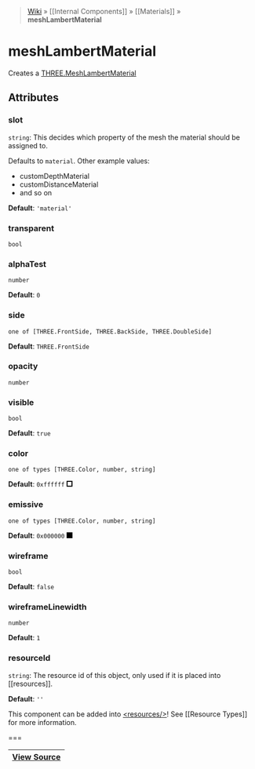 > [Wiki](Home) » [[Internal Components]] » [[Materials]] » **meshLambertMaterial**

# meshLambertMaterial

Creates a [THREE.MeshLambertMaterial](http://threejs.org/docs/#Reference/Materials/MeshLambertMaterial)

## Attributes

### slot
``` string ```: This decides which property of the mesh the material should be assigned to.

Defaults to `material`. Other example values:
- customDepthMaterial
- customDistanceMaterial
- and so on

**Default**: `'material'`

### transparent
``` bool ```

### alphaTest
``` number ```

**Default**: `0`

### side
``` one of [THREE.FrontSide, THREE.BackSide, THREE.DoubleSide] ```

**Default**: `THREE.FrontSide`

### opacity
``` number ```

### visible
``` bool ```

**Default**: `true`

### color
``` one of types [THREE.Color, number, string] ```

**Default**: `0xffffff` ![0xffffff](data:image/png;base64,iVBORw0KGgoAAAANSUhEUgAAAAwAAAAMCAYAAABWdVznAAAAAklEQVR4AewaftIAAAAvSURBVJXBwQnAMAADsbPp/is7BPIunBRgCEX6eLbxJwlXkYpUpCIVqUhFCjCEIh1kwAUXig8DxQAAAABJRU5ErkJggg==)

### emissive
``` one of types [THREE.Color, number, string] ```

**Default**: `0x000000` ![0x000000](data:image/png;base64,iVBORw0KGgoAAAANSUhEUgAAAAwAAAAMCAYAAABWdVznAAAAAklEQVR4AewaftIAAAAkSURBVJXBAQEAMAzDIF7/nncNgYcTTDTRRBNNNNFEE0000UQfY7IBFwkI/wUAAAAASUVORK5CYII=)

### wireframe
``` bool ```

**Default**: `false`

### wireframeLinewidth
``` number ```

**Default**: `1`

### resourceId
``` string ```: The resource id of this object, only used if it is placed into [[resources]].

**Default**: `''`

This component can be added into [&lt;resources/&gt;](resources)! See [[Resource Types]] for more information.

===

|**[View Source](../blob/master/src/lib/descriptors/Material/MeshLambertMaterialDescriptor.js)**|
 ---|
